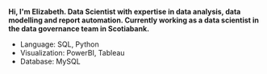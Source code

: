 
  <a href="mailto:lizsyeo@gmail.com" target="_blank">
    <i class="fas fa-envelope"></i>
  </a>
  <a href="https://github.com/lizsyeo" target="_blank">
    <i class="fab fa-github"></i>
  </a>
  <a href="https://linkedin.com/in/lizsyeo" target="_blank">
    <i class="fab fa-linkedin"></i>
  </a>


**Hi, I'm Elizabeth. Data Scientist with expertise in data analysis, data modelling and report automation. Currently working as a data scientist in the data governance team in Scotiabank.**  



- Language: SQL, Python
- Visualization: PowerBI, Tableau
- Database: MySQL


<link rel="stylesheet" href="/assets/css/main.css">
